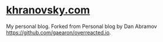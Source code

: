 # [khranovsky.com](https://khranovsky.com/)

My personal blog. Forked from Personal blog by Dan Abramov https://github.com/gaearon/overreacted.io.